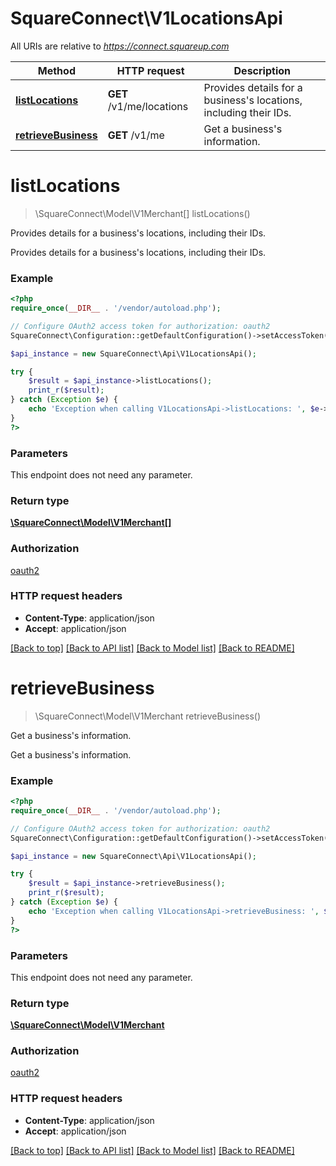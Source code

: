 # SquareConnect\V1LocationsApi

All URIs are relative to *https://connect.squareup.com*

Method | HTTP request | Description
------------- | ------------- | -------------
[**listLocations**](V1LocationsApi.md#listLocations) | **GET** /v1/me/locations | Provides details for a business&#39;s locations, including their IDs.
[**retrieveBusiness**](V1LocationsApi.md#retrieveBusiness) | **GET** /v1/me | Get a business&#39;s information.


# **listLocations**
> \SquareConnect\Model\V1Merchant[] listLocations()

Provides details for a business's locations, including their IDs.

Provides details for a business's locations, including their IDs.

### Example
```php
<?php
require_once(__DIR__ . '/vendor/autoload.php');

// Configure OAuth2 access token for authorization: oauth2
SquareConnect\Configuration::getDefaultConfiguration()->setAccessToken('YOUR_ACCESS_TOKEN');

$api_instance = new SquareConnect\Api\V1LocationsApi();

try {
    $result = $api_instance->listLocations();
    print_r($result);
} catch (Exception $e) {
    echo 'Exception when calling V1LocationsApi->listLocations: ', $e->getMessage(), PHP_EOL;
}
?>
```

### Parameters
This endpoint does not need any parameter.

### Return type

[**\SquareConnect\Model\V1Merchant[]**](../Model/V1Merchant.md)

### Authorization

[oauth2](../../README.md#oauth2)

### HTTP request headers

 - **Content-Type**: application/json
 - **Accept**: application/json

[[Back to top]](#) [[Back to API list]](../../README.md#documentation-for-api-endpoints) [[Back to Model list]](../../README.md#documentation-for-models) [[Back to README]](../../README.md)

# **retrieveBusiness**
> \SquareConnect\Model\V1Merchant retrieveBusiness()

Get a business's information.

Get a business's information.

### Example
```php
<?php
require_once(__DIR__ . '/vendor/autoload.php');

// Configure OAuth2 access token for authorization: oauth2
SquareConnect\Configuration::getDefaultConfiguration()->setAccessToken('YOUR_ACCESS_TOKEN');

$api_instance = new SquareConnect\Api\V1LocationsApi();

try {
    $result = $api_instance->retrieveBusiness();
    print_r($result);
} catch (Exception $e) {
    echo 'Exception when calling V1LocationsApi->retrieveBusiness: ', $e->getMessage(), PHP_EOL;
}
?>
```

### Parameters
This endpoint does not need any parameter.

### Return type

[**\SquareConnect\Model\V1Merchant**](../Model/V1Merchant.md)

### Authorization

[oauth2](../../README.md#oauth2)

### HTTP request headers

 - **Content-Type**: application/json
 - **Accept**: application/json

[[Back to top]](#) [[Back to API list]](../../README.md#documentation-for-api-endpoints) [[Back to Model list]](../../README.md#documentation-for-models) [[Back to README]](../../README.md)

